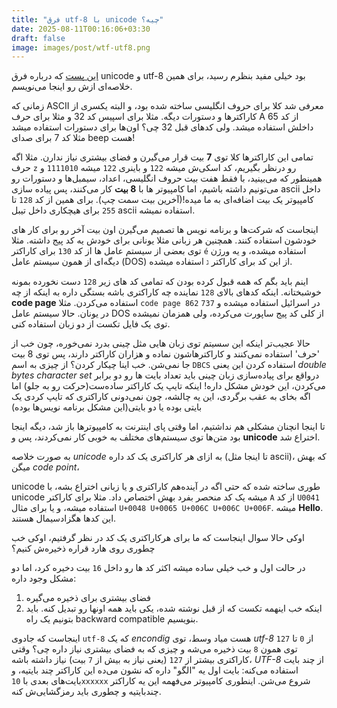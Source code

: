 ```yaml
---
title: "فرق utf-8 با unicode چیه؟"
date: 2025-08-11T00:16:06+03:30
draft: false
image: images/post/wtf-utf8.png
---
```


 [این پست](https://www.joelonsoftware.com/2003/10/08/the-absolute-minimum-every-software-developer-absolutely-positively-must-know-about-unicode-and-character-sets-no-excuses/)
که درباره فرق
unicode
و
utf-8
بود خیلی مفید بنظرم رسید، برای همین خلاصه‌ای ازش رو اینجا می‌نویسم.

زمانی که
ASCII
معرفی شد کلا برای حروف انگلیسی ساخته شده بود، و البته یکسری از کاراکتر‌ها و  دستورات دیگه.
مثلا برای اسپیس کد 32 و مثلا برای حرف
A
از کد 65 داخلش استفاده میشد.
ولی کد‌های قبل 32 چی؟ اون‌ها برای دستورات استفاده میشد مثلا کد 7 برای صدای
beep
هست!

تمامی این کاراکتر‌ها کلا توی
**7**
بیت قرار می‌گیرن و فضای بیشتری نیاز ندارن.
مثلا اگه حرف
`z`
رو درنظر بگیریم، کد اسکی‌ش میشه
`122`
و باینری
`122`
میشه
`1111010`
و همینطور که می‌بینید، با فقط هفت بیت حروف انگلیسی، اعداد، سیمبل‌ها و دستورات رو می‌تونیم داشته باشیم،
اما کامپیوتر ها با
**8 بیت**
کار می‌کنند، پس پیاده سازی
ascii
داخل کامپیوتر یک بیت اضافه‌ای به ما میده!(آخرین بیت سمت چپ).
برای همین از کد 
`128`
تا
`255`
برای هیچکاری 
داخل تیبل
ascii
استفاده نمیشه.

اینجاست که شرکت‌ها و برنامه نویس ها تصمیم می‌گیرن اون بیت آخر رو برای کار های خودشون استفاده کنند.
همچنین هر زبانی مثلا یونانی برای خودش یه کد پیج داشته.
مثلا توی بعضی از سیستم عامل ها از کد
`130`
برای کاراکتر
`é`
استفاده میشده،
و یه ورژن دیگه‌ای از همون سیستم عامل
(DOS)
از این کد برای کاراکتر
`ג`
استفاده میشده.

اینم باید بگم که همه قبول کرده بودن که تمامی کد های زیر
`128`
دست نخورده بمونه خوشبختانه.
اینکه کدهای بالای
`128`
نماینده چه کاراکتری باشه بستگی داره به اینکه از چه
**code page**
استفاده می‌کردن. مثلا
`code page 862`
در اسرائیل استفاده میشده و
`737`
در یونان.
حالا سیستم عامل
DOS
از کلی کد پیج ساپورت می‌کرده، ولی همزمان نمیشده توی یک فایل تکست از دو زبان استفاده کنی.


حالا عجیب‌تر اینکه این سسیتم توی زبان هایی مثل چینی بدرد نمی‌خوره، چون خب از 'حرف' استفاده نمی‌کنند و کاراکترهاشون نماده و هزاران کاراکتر دارند،
پس توی 8 بیت جا نمی‌شن. خب اینا چیکار کردن؟ از چیزی به اسم
`DBCS`
استفاده کردن این یعنی
*double bytes character set*
درواقع برای پیاده‌سازی زبان چینی باید تعداد بایت ها رو دو برابر می‌کردن،
این خودش مشکل داره!
اینکه تایپ یک کاراکتر ساده‌ست(حرکت رو به جلو) اما اگه بخای به عقب برگردی، این یه چالشه، چون نمی‌دونی کاراکتری که تایپ کردی یک بایتی بوده یا دو بایتی(این مشکل برنامه نویس‌ها بوده)

تا اینجا انچنان مشکلی هم نداشتیم، اما وقتی پای اینترنت به کامپیوتر‌ها باز شد، دیگه اینجا بود متن‌ها توی سیستم‌های مختلف به خوبی کار نمی‌کردند، پس و
**unicode**
اختراع شد.

به صورت خلاصه
*unicode*
به ازای هر کاراکتری یک کد داره
(تا اینجا مثل ascii)،
که بهش میگن
*code point*،

unicode
طوری ساخته شده که حتی اگه در آینده‌هم کاراکتری و یا زبانی اختراع بشه، با
unicode
میشه یک کد منحصر بفرد بهش اختصاص داد.
مثلا برای کاراکتر
`A`
از کد
`U0041`
استفاده میشه،
و یا برای مثال
`U+0048 U+0065 U+006C U+006C U+006F`.
میشه
**Hello**.
این کد‌ها هگزادسیمال هستند.


اوکی حالا سوال اینجاست که ما برای هرکاراکتری یک کد در نظر گرفتیم، اوکی خب چطوری روی هارد قراره ذخیره‌ش کنیم؟

در حالت اول و خب خیلی ساده میشه اکثر کد ها رو داخل
`16`
بیت دخیره کرد، اما دو مشکل وجود داره:
1. فضای بیشتری برای ذخیره می‌گیره
2. اینکه خب اینهمه تکست که از قبل نوشته شده، یکی باید همه اونها رو تبدیل کنه.
باید بتونیم یک راه
backward compatible
بنویسیم.

اینجاست که جادوی
`utf-8`
که یک
*encondig*
هست میاد وسط،
توی
*utf-8*
از
`0`
تا
`127`
توی همون
`8`
بیت ذخیره می‌شه
و چیزی که به فضای بیشتری نیاز داره چی؟
وقتی کاراکتری بیشتر از
`127`
(یعنی نیاز به بیش از `7` بیت)
نیاز داشته باشه،
*UTF-8*
از چند بایت استفاده می‌کنه:
بایت اول یه "الگو" داره که نشون می‌ده این کاراکتر چند بایتیه، و بایت‌های بعدی با
`10xxxxxx`
شروع می‌شن. اینطوری کامپیوتر می‌فهمه این یه کاراکتر چندبایتیه و چطوری باید رمزگشایی‌ش کنه.

